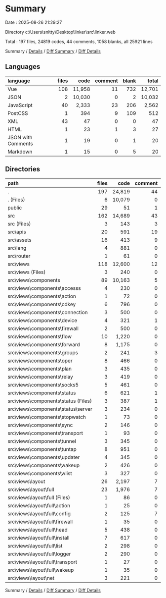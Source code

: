 # Summary

Date : 2025-08-26 21:29:27

Directory c:\\Users\\snltty\\Desktop\\linker\\src\\linker.web

Total : 197 files,  24819 codes, 44 comments, 1058 blanks, all 25921 lines

Summary / [Details](details.md) / [Diff Summary](diff.md) / [Diff Details](diff-details.md)

## Languages
| language | files | code | comment | blank | total |
| :--- | ---: | ---: | ---: | ---: | ---: |
| Vue | 108 | 11,958 | 11 | 732 | 12,701 |
| JSON | 2 | 10,030 | 0 | 2 | 10,032 |
| JavaScript | 40 | 2,333 | 23 | 206 | 2,562 |
| PostCSS | 1 | 394 | 9 | 109 | 512 |
| XML | 43 | 47 | 0 | 0 | 47 |
| HTML | 1 | 23 | 1 | 3 | 27 |
| JSON with Comments | 1 | 19 | 0 | 1 | 20 |
| Markdown | 1 | 15 | 0 | 5 | 20 |

## Directories
| path | files | code | comment | blank | total |
| :--- | ---: | ---: | ---: | ---: | ---: |
| . | 197 | 24,819 | 44 | 1,058 | 25,921 |
| . (Files) | 6 | 10,079 | 0 | 10 | 10,089 |
| public | 29 | 51 | 1 | 3 | 55 |
| src | 162 | 14,689 | 43 | 1,045 | 15,777 |
| src (Files) | 3 | 143 | 3 | 18 | 164 |
| src\\apis | 20 | 591 | 19 | 56 | 666 |
| src\\assets | 16 | 413 | 9 | 109 | 531 |
| src\\lang | 4 | 881 | 0 | 71 | 952 |
| src\\router | 1 | 61 | 0 | 4 | 65 |
| src\\views | 118 | 12,600 | 12 | 787 | 13,399 |
| src\\views (Files) | 3 | 240 | 0 | 22 | 262 |
| src\\views\\components | 89 | 10,163 | 5 | 599 | 10,767 |
| src\\views\\components\\accesss | 4 | 230 | 0 | 16 | 246 |
| src\\views\\components\\action | 1 | 72 | 0 | 1 | 73 |
| src\\views\\components\\cdkey | 6 | 796 | 0 | 29 | 825 |
| src\\views\\components\\connection | 3 | 500 | 0 | 38 | 538 |
| src\\views\\components\\device | 4 | 321 | 1 | 23 | 345 |
| src\\views\\components\\firewall | 2 | 500 | 0 | 26 | 526 |
| src\\views\\components\\flow | 10 | 1,220 | 0 | 100 | 1,320 |
| src\\views\\components\\forward | 8 | 1,175 | 0 | 53 | 1,228 |
| src\\views\\components\\groups | 2 | 241 | 3 | 8 | 252 |
| src\\views\\components\\oper | 8 | 466 | 0 | 41 | 507 |
| src\\views\\components\\plan | 3 | 435 | 0 | 21 | 456 |
| src\\views\\components\\relay | 3 | 419 | 0 | 14 | 433 |
| src\\views\\components\\socks5 | 5 | 461 | 0 | 27 | 488 |
| src\\views\\components\\status | 6 | 621 | 1 | 42 | 664 |
| src\\views\\components\\status (Files) | 3 | 387 | 1 | 24 | 412 |
| src\\views\\components\\status\\server | 3 | 234 | 0 | 18 | 252 |
| src\\views\\components\\stopwatch | 1 | 73 | 0 | 6 | 79 |
| src\\views\\components\\sync | 2 | 146 | 0 | 7 | 153 |
| src\\views\\components\\transport | 1 | 93 | 0 | 3 | 96 |
| src\\views\\components\\tunnel | 3 | 345 | 0 | 23 | 368 |
| src\\views\\components\\tuntap | 8 | 951 | 0 | 59 | 1,010 |
| src\\views\\components\\updater | 4 | 345 | 0 | 26 | 371 |
| src\\views\\components\\wakeup | 2 | 426 | 0 | 15 | 441 |
| src\\views\\components\\wlist | 3 | 327 | 0 | 21 | 348 |
| src\\views\\layout | 26 | 2,197 | 7 | 166 | 2,370 |
| src\\views\\layout\\full | 23 | 1,976 | 7 | 144 | 2,127 |
| src\\views\\layout\\full (Files) | 1 | 86 | 0 | 4 | 90 |
| src\\views\\layout\\full\\action | 1 | 25 | 0 | 0 | 25 |
| src\\views\\layout\\full\\config | 2 | 125 | 7 | 5 | 137 |
| src\\views\\layout\\full\\firewall | 1 | 35 | 0 | 3 | 38 |
| src\\views\\layout\\full\\head | 5 | 438 | 0 | 38 | 476 |
| src\\views\\layout\\full\\install | 7 | 617 | 0 | 34 | 651 |
| src\\views\\layout\\full\\list | 2 | 298 | 0 | 36 | 334 |
| src\\views\\layout\\full\\logger | 2 | 290 | 0 | 22 | 312 |
| src\\views\\layout\\full\\transport | 1 | 27 | 0 | 0 | 27 |
| src\\views\\layout\\full\\wakeup | 1 | 35 | 0 | 2 | 37 |
| src\\views\\layout\\net | 3 | 221 | 0 | 22 | 243 |

Summary / [Details](details.md) / [Diff Summary](diff.md) / [Diff Details](diff-details.md)